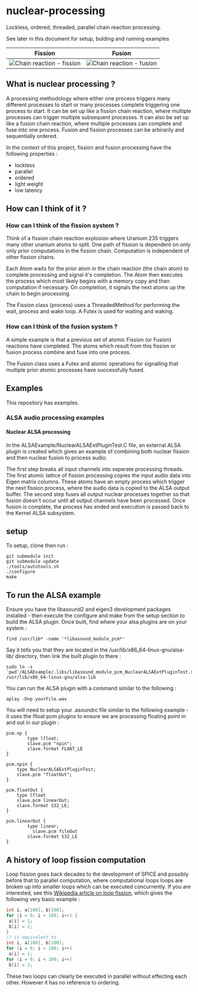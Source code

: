 # nuclear-processing
Lockless, ordered, threaded, parallel chain reaction processing.

See later in this document for setup, bulding and running examples

Fission|Fusion
--- | ---
![Chain reaction - fission](https://upload.wikimedia.org/wikipedia/commons/f/f0/Nuclear_fission_chain_reaction.svg "fission chain reaction") | ![Chain reaction - fusion](https://upload.wikimedia.org/wikipedia/commons/thumb/8/85/Fusion_in_the_Sun.svg/421px-Fusion_in_the_Sun.svg.png "fusion chain reaction")

## What is nuclear processing ?

A processing methodology where either one process triggers many different processes to start or many processes complete triggering one process to start. It can be set up like a fission chain reaction, where multiple processes can trigger multiple subsequent processes. It can also be set up like a fusion chain reaction, where multiple processes can complete and fuse into one process. Fusion and fission processes can be arbirarily and sequentially ordered.

In the context of this project, fission and fusion processing have the following properties :
* lockless
* parallel
* ordered
* light weight
* low latency

## How can I think of it ?

### How can I think of the fission system ?

Think of a fission chain reaction explosion where Uranium 235 triggers many other uranium atoms to split. One path of fission is dependent on only only prior computations in the fission chain. Computation is independent of other fission chains.

Each Atom waits for the prior atom in the chain reaction (the chain atom) to complete processing and signal it's completion. The Atom then
executes the process which most likely begins with a memory copy and then computation if necessary. On completion, it signals the next atoms
up the chain to begin processing.

The Fission class (process) uses a ThreadedMethod for performing the wait, process and wake loop. A Futex is used for waiting and waking.

### How can I think of the fusion system ?

A simple example is that a previous set of atomic Fission (or Fusion) reactions have completed. The atoms which result from this fission or fusion process combine and fuse into one process.

The Fusion class uses a Futex and atomic operations for signalling that multiple prior atomic processes have successfully fused.

## Examples

This repository has examples.

### ALSA audio processing examples

#### Nuclear ALSA processing

In the ALSAExample/NuclearALSAExtPluginTest.C file, an external ALSA plugin is created which gives an example of combining both nuclear fission and then nuclear fusion to process audio.

The first step breaks all input channels into seperate processing threads. The first atomic lattice of fission processing copies the input audio data into Eigen matrix columns. These atoms have an empty process which trigger the next fission process, where the audio data is copied to the ALSA output buffer.
The second step fuses all output nuclear processes together so that fusion doesn't occur until all output channels have been processed. Once fusion is complete, the process has ended and execution is passed back to the Kernel ALSA subsystem.

## setup

To setup, clone then run :
```
git submodule init
git submodule update
./tools/autotools.sh
./configure
make
```
## To run the ALSA example

Ensure you have the libasound2 and eigen3 development packages installed - then execute the configure and make from the setup section to build the ALSA plugin.
Once built, find where your alsa plugins are on your system :
```
find /usr/lib* -name '*libasound_module_pcm*'
```

Say it tells you that they are located in the /usr/lib/x86_64-linux-gnu/alsa-lib/ directory, then link the built plugin to there :
```
sudo ln -s `pwd`/ALSAExample/.libs/libasound_module_pcm_NuclearALSAExtPluginTest.so /usr/lib/x86_64-linux-gnu/alsa-lib
```

You can run the ALSA plugin with a command similar to the following :
```
aplay -Dnp yourFile.wav
```

You will need to setup your .asoundrc file similar to the following example - it uses the lfloat pcm plugins to ensure we are processing floating point in and out in our plugin :
```
pcm.np {
        type lfloat;
        slave.pcm "npin";
        slave.format FLOAT_LE
}

pcm.npin {
	type NuclearALSAExtPluginTest;
	slave.pcm "floatOut";
}

pcm.floatOut {
	type lfloat
	slave.pcm linearOut;
	slave.format S32_LE;
}

pcm.linearOut {
        type linear;
	      slave.pcm fileOut
        slave.format S32_LE
}
```

## A history of loop fission computation

Loop fission goes back decades to the development of SPICE and possibly before that to parallel computation, where computational loops
loops are broken up into smaller loops which can be executed concurrently. If you are interested, see this [Wikipedia article on
loop fission](https://en.wikipedia.org/wiki/Loop_fission_and_fusion), which gives the following very basic example :
```C
int i, a[100], b[100];
for (i = 0; i < 100; i++) {
 a[i] = 1;
 b[i] = 2;
}
// is equivalent to
int i, a[100], b[100];
for (i = 0; i < 100; i++)
 a[i] = 1;                     
for (i = 0; i < 100; i++)
 b[i] = 2;
 ```
 These two loops can clearly be executed in parallel without effecting each other. However it has no reference to ordering.
